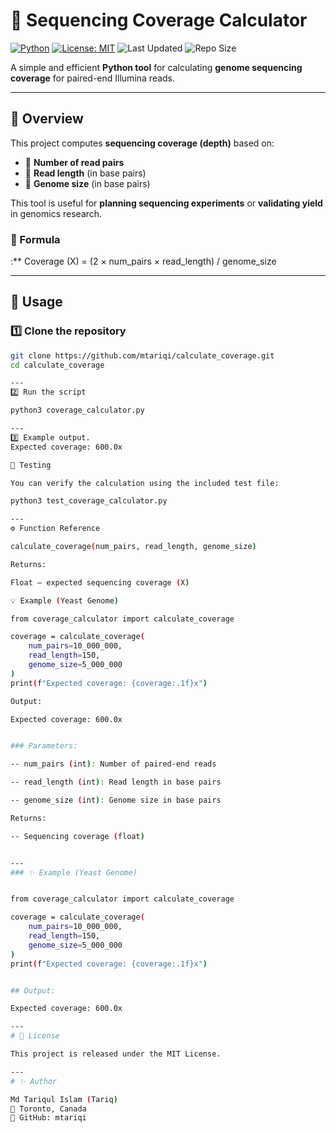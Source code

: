 # 🧬 Sequencing Coverage Calculator

[![Python](https://img.shields.io/badge/Python-3.9%2B-blue.svg)](https://www.python.org/)
[![License: MIT](https://img.shields.io/badge/License-MIT-green.svg)](LICENSE)
![Last Updated](https://img.shields.io/github/last-commit/mtariqi/calculate_coverage?color=yellow)
![Repo Size](https://img.shields.io/github/repo-size/mtariqi/calculate_coverage?color=lightgrey)

A simple and efficient **Python tool** for calculating **genome sequencing coverage** for paired-end Illumina reads.

---

## 📘 Overview

This project computes **sequencing coverage (depth)** based on:

- 🧪 **Number of read pairs**
- 🧬 **Read length** (in base pairs)
- 🧫 **Genome size** (in base pairs)

This tool is useful for **planning sequencing experiments** or **validating yield** in genomics research.

### 🧮 Formula

:** Coverage (X) = (2 × num_pairs × read_length) / genome_size

---
## 🚀 Usage

### 1️⃣ Clone the repository
```bash
git clone https://github.com/mtariqi/calculate_coverage.git
cd calculate_coverage

---
2️⃣ Run the script

python3 coverage_calculator.py

---
3️⃣ Example output.
Expected coverage: 600.0x

🧪 Testing

You can verify the calculation using the included test file:

python3 test_coverage_calculator.py

---
⚙️ Function Reference

calculate_coverage(num_pairs, read_length, genome_size)

Returns:

Float — expected sequencing coverage (X)

💡 Example (Yeast Genome)

from coverage_calculator import calculate_coverage

coverage = calculate_coverage(
    num_pairs=10_000_000,
    read_length=150,
    genome_size=5_000_000
)
print(f"Expected coverage: {coverage:.1f}x")

Output:

Expected coverage: 600.0x


### Parameters:

-- num_pairs (int): Number of paired-end reads

-- read_length (int): Read length in base pairs

-- genome_size (int): Genome size in base pairs

Returns:

-- Sequencing coverage (float)


---
### ✨ Example (Yeast Genome)


from coverage_calculator import calculate_coverage

coverage = calculate_coverage(
    num_pairs=10_000_000,
    read_length=150,
    genome_size=5_000_000
)
print(f"Expected coverage: {coverage:.1f}x")


## Output:

Expected coverage: 600.0x

---
# 🧾 License

This project is released under the MIT License.

---
# ✨ Author

Md Tariqul Islam (Tariq)
📍 Toronto, Canada
🔗 GitHub: mtariqi
